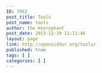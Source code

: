 ```yaml
---
ID: 7952
post_title: Tools
post_name: tools
author: the Hierophant
post_date: 2013-12-19 11:11:46
layout: page
link: http://opensiddur.org/tools/
published: true
tags: [ ]
categories: [ ]
---
```


